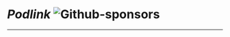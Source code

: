 # _**Podlink**_ ![Github-sponsors](https://img.shields.io/badge/sponsor-30363D?style=for-the-badge&logo=GitHub-Sponsors&logoColor=#EA4AAA)

---
